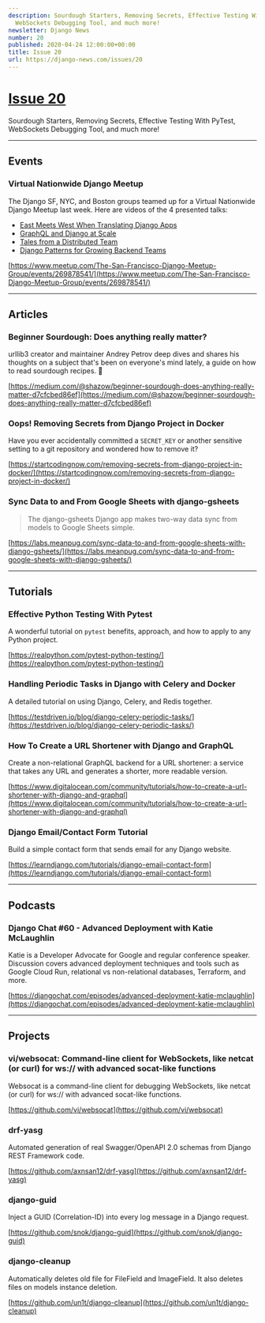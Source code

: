 ```yaml
---
description: Sourdough Starters, Removing Secrets, Effective Testing With PyTest,
  WebSockets Debugging Tool, and much more!
newsletter: Django News
number: 20
published: 2020-04-24 12:00:00+00:00
title: Issue 20
url: https://django-news.com/issues/20
---
```


# [Issue 20](https://django-news.com/issues/20)

Sourdough Starters, Removing Secrets, Effective Testing With PyTest, WebSockets Debugging Tool, and much more!

----

## Events

### Virtual Nationwide Django Meetup

<p>The Django SF, NYC, and Boston groups teamed up for a Virtual Nationwide Django Meetup last week. Here are videos of the 4 presented talks:</p>

<ul>
<li><a href="https://cur.at/T2gEMG4">East Meets West When Translating Django Apps</a></li>
<li><a href="https://cur.at/IKTlg6l">GraphQL and Django at Scale</a></li>
<li><a href="https://cur.at/mmY85hJ">Tales from a Distributed Team</a></li>
<li><a href="https://cur.at/5voATFq">Django Patterns for Growing Backend Teams</a></li>
</ul>

[https://www.meetup.com/The-San-Francisco-Django-Meetup-Group/events/269878541/](https://www.meetup.com/The-San-Francisco-Django-Meetup-Group/events/269878541/)

----

## Articles

### Beginner Sourdough: Does anything really matter?

<p>urllib3 creator and maintainer Andrey Petrov deep dives and shares his thoughts on a subject that's been on everyone's mind lately, a guide on how to read sourdough recipes. 🍞</p>

[https://medium.com/@shazow/beginner-sourdough-does-anything-really-matter-d7cfcbed86ef](https://medium.com/@shazow/beginner-sourdough-does-anything-really-matter-d7cfcbed86ef)

### Oops! Removing Secrets from Django Project in Docker

<p>Have you ever accidentally committed a <code>SECRET_KEY</code> or another sensitive setting to a git repository and wondered how to remove it?</p>

[https://startcodingnow.com/removing-secrets-from-django-project-in-docker/](https://startcodingnow.com/removing-secrets-from-django-project-in-docker/)

### Sync Data to and From Google Sheets with django-gsheets

<blockquote><p>The django-gsheets Django app makes two-way data sync from models to Google Sheets simple.</p></blockquote>

[https://labs.meanpug.com/sync-data-to-and-from-google-sheets-with-django-gsheets/](https://labs.meanpug.com/sync-data-to-and-from-google-sheets-with-django-gsheets/)

----

## Tutorials

### Effective Python Testing With Pytest

<p>A wonderful tutorial on <code>pytest</code> benefits, approach, and how to apply to any Python project.</p>

[https://realpython.com/pytest-python-testing/](https://realpython.com/pytest-python-testing/)

### Handling Periodic Tasks in Django with Celery and Docker

<p>A detailed tutorial on using Django, Celery, and Redis together.</p>

[https://testdriven.io/blog/django-celery-periodic-tasks/](https://testdriven.io/blog/django-celery-periodic-tasks/)

### How To Create a URL Shortener with Django and GraphQL

<p>Create a non-relational GraphQL backend for a URL shortener: a service that takes any URL and generates a shorter, more readable version.</p>

[https://www.digitalocean.com/community/tutorials/how-to-create-a-url-shortener-with-django-and-graphql](https://www.digitalocean.com/community/tutorials/how-to-create-a-url-shortener-with-django-and-graphql)

### Django Email/Contact Form Tutorial

<p>Build a simple contact form that sends email for any Django website.</p>

[https://learndjango.com/tutorials/django-email-contact-form](https://learndjango.com/tutorials/django-email-contact-form)

----

## Podcasts

### Django Chat #60 - Advanced Deployment with Katie McLaughlin

<p>Katie is a Developer Advocate for Google and regular conference speaker. Discussion covers advanced deployment techniques and tools such as Google Cloud Run, relational vs non-relational databases, Terraform, and more.</p>

[https://djangochat.com/episodes/advanced-deployment-katie-mclaughlin](https://djangochat.com/episodes/advanced-deployment-katie-mclaughlin)

----

## Projects

### vi/websocat: Command-line client for WebSockets, like netcat (or curl) for ws:// with advanced socat-like functions

<p>Websocat is a command-line client for debugging WebSockets, like netcat (or curl) for ws:// with advanced socat-like functions.</p>

[https://github.com/vi/websocat](https://github.com/vi/websocat)

### drf-yasg

<p>Automated generation of real Swagger/OpenAPI 2.0 schemas from Django REST Framework code.</p>

[https://github.com/axnsan12/drf-yasg](https://github.com/axnsan12/drf-yasg)

### django-guid

<p>Inject a GUID (Correlation-ID) into every log message in a Django request.</p>

[https://github.com/snok/django-guid](https://github.com/snok/django-guid)

### django-cleanup

<p>Automatically deletes old file for FileField and ImageField. It also deletes files on models instance deletion.</p>

[https://github.com/un1t/django-cleanup](https://github.com/un1t/django-cleanup)
